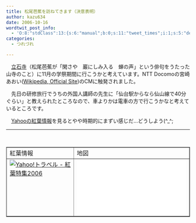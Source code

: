 ```yaml
---
title: 松尾芭蕉を訪ねてきます（決意表明）
author: kazu634
date: 2006-10-16
wordtwit_post_info:
  - 'O:8:"stdClass":13:{s:6:"manual";b:0;s:11:"tweet_times";i:1;s:5:"delay";i:0;s:7:"enabled";i:1;s:10:"separation";s:2:"60";s:7:"version";s:3:"3.7";s:14:"tweet_template";b:0;s:6:"status";i:2;s:6:"result";a:0:{}s:13:"tweet_counter";i:2;s:13:"tweet_log_ids";a:1:{i:0;i:2605;}s:9:"hash_tags";a:0:{}s:8:"accounts";a:1:{i:0;s:7:"kazu634";}}'
categories:
  - つれづれ

---
```

<div class="section">
<p>
    　<a href="http://ja.wikipedia.org/wiki/%E7%AB%8B%E7%9F%B3%E5%AF%BA" onclick="__gaTracker('send', 'event', 'outbound-article', 'http://ja.wikipedia.org/wiki/%E7%AB%8B%E7%9F%B3%E5%AF%BA', '立石寺');" target="blank">立石寺</a>（松尾芭蕉が「閑さや　巖にしみ入る　蝉の声」という俳句をうたった山寺のこと）に11月の学祭期間に行こうかと考えています。NTT Docomoの宮崎あおい(<a href="http://ja.wikipedia.org/wiki/%E5%AE%AE%E5%B4%8E%E3%81%82%E3%81%8A%E3%81%84" onclick="__gaTracker('send', 'event', 'outbound-article', 'http://ja.wikipedia.org/wiki/%E5%AE%AE%E5%B4%8E%E3%81%82%E3%81%8A%E3%81%84', 'Wikipedia');" target="blank">Wikipedia</a>,<a href="http://www.aoimiyazaki.jp/" onclick="__gaTracker('send', 'event', 'outbound-article', 'http://www.aoimiyazaki.jp/', ' Official Site');" target="blank"> Official Site</a>)のCMに触発されました。
</p>
  
<p>
    　先日の研修旅行でうちの外国人講師の先生に「仙台駅からなら仙山線で40分ぐらい」と教えられたところなので、車よりかは電車の方で行こうかなと考えているところです。
</p>
  
<p>
    　<a href="http://domestic.hotel.travel.yahoo.co.jp/special/kouyou/famous/ch017.html" onclick="__gaTracker('send', 'event', 'outbound-article', 'http://domestic.hotel.travel.yahoo.co.jp/special/kouyou/famous/ch017.html', 'Yahooの紅葉情報');" target="blank">Yahooの紅葉情報</a>を見るとやや時期的にまずい感じだ…どうしよう(^_^;
</p>
  
<hr />
  
<center>
<br /> 
    
<table cellspacing="0" cellpadding="2" border="1">
<tr valign="top">
<td>
          紅葉情報
</td>
        
<td>
          地図
</td>
</tr>
      
<tr valign="top">
<td>
<a href="http://domestic.hotel.travel.yahoo.co.jp/special/kouyou/famous/ch017.html" onclick="__gaTracker('send', 'event', 'outbound-article', 'http://domestic.hotel.travel.yahoo.co.jp/special/kouyou/famous/ch017.html', '');" target="_blank"><img alt="Yahoo!トラベル - 紅葉特集2006" src="http://img.simpleapi.net/small/http://domestic.hotel.travel.yahoo.co.jp/special/kouyou/famous/ch017.html" border="0" /></a>
</td>
        
<td>
<iframe src=&#8221;http://www.got2do.com/api/gm_op.php?m=&la=38.31189499467552&lo=140.43477773666382&w=300&h=300&#8243; hspace=&#8221;0&#8243; vspace=&#8221;0&#8243; marginheight=&#8221;0&#8243; marginwidth=&#8221;0&#8243; frameborder=&#8221;0&#8243; height=&#8221;300&#8243; scrolling=&#8221;no&#8221; width=&#8221;300&#8243;></iframe>
</td>
</tr>
</table>
    
<p>
</center> </div>
